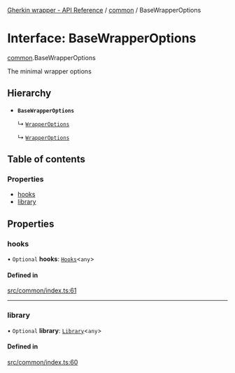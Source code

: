 [Gherkin wrapper - API Reference](../README.md) / [common](../modules/common.md) / BaseWrapperOptions

# Interface: BaseWrapperOptions

[common](../modules/common.md).BaseWrapperOptions

The minimal wrapper options

## Hierarchy

- **`BaseWrapperOptions`**

  ↳ [`WrapperOptions`](playwright.WrapperOptions.md)

  ↳ [`WrapperOptions`](jest.WrapperOptions.md)

## Table of contents

### Properties

- [hooks](common.BaseWrapperOptions.md#hooks)
- [library](common.BaseWrapperOptions.md#library)

## Properties

### hooks

• `Optional` **hooks**: [`Hooks`](../classes/common.Hooks.md)<`any`\>

#### Defined in

[src/common/index.ts:61](https://github.com/Niitch/gherkin-wrapper/blob/1cd6560/src/common/index.ts#L61)

___

### library

• `Optional` **library**: [`Library`](../classes/common.Library.md)<`any`\>

#### Defined in

[src/common/index.ts:60](https://github.com/Niitch/gherkin-wrapper/blob/1cd6560/src/common/index.ts#L60)
